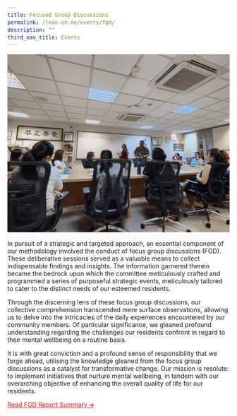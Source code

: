 ```yaml
---
title: Focused Group Discussions
permalink: /lean-on-me/events/fgd/
description: ""
third_nav_title: Events
---
```

![](/images/fgd%20gif.gif)

In pursuit of a strategic and targeted approach, an essential component of our methodology involved the conduct of focus group discussions (FGD). These deliberative sessions served as a valuable means to collect indispensable findings and insights. The information garnered therein became the bedrock upon which the committee meticulously crafted and programmed a series of purposeful strategic events, meticulously tailored to cater to the distinct needs of our esteemed residents.

Through the discerning lens of these focus group discussions, our collective comprehension transcended mere surface observations, allowing us to delve into the intricacies of the daily experiences encountered by our community members. Of particular significance, we gleaned profound understanding regarding the challenges our residents confront in regard to their mental wellbeing on a routine basis.

It is with great conviction and a profound sense of responsibility that we forge ahead, utilising the knowledge gleaned from the focus group discussions as a catalyst for transformative change. Our mission is resolute: to implement initiatives that nurture mental wellbeing, in tandem with our overarching objective of enhancing the overall quality of life for our residents.

<a style="color: #e41b23 !important;" href="https://zhenghua.pa.gov.sg/files/fgd report summary.pdf">Read FGD Report Summary ➜</a>